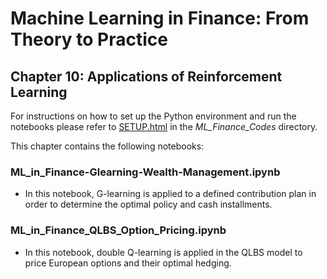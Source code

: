 # Machine Learning in Finance: From Theory to Practice

## Chapter 10: Applications of Reinforcement Learning

For instructions on how to set up the Python environment and run the notebooks please refer to [SETUP.html](../SETUP.html) in the *ML_Finance_Codes* directory.

This chapter contains the following notebooks:

### ML_in_Finance-Glearning-Wealth-Management.ipynb 

* In this notebook, G-learning is applied to a defined contribution plan in order to determine the optimal policy and cash installments. 

### ML_in_Finance_QLBS_Option_Pricing.ipynb 

* In this notebook, double Q-learning is applied in the QLBS model to price European options and their optimal hedging. 
